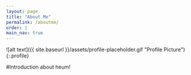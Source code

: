 ```yaml
---
layout: page
title: "About Me"
permalink: /aboutme/
order: 1
main_nav: true
---
```


![alt text]({{ site.baseurl }}/assets/profile-placeholder.gif "Profile Picture"){:.profile}

#Introduction
about heum!

